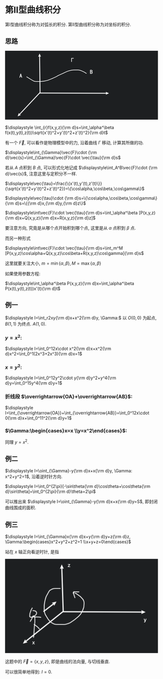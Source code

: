 # 第Ⅱ型曲线积分

第Ⅰ型曲线积分称为对弧长的积分. 第Ⅱ型曲线积分称为对坐标的积分. 

## 思路

![](images/2021-04-25-09-11-02.png)

$\displaystyle \int_{r}f(x,y,z){\rm d}s=\int_\alpha^\beta f(x(t),y(t),z(t))\sqrt{x'(t)^2+y'(t)^2+z'(t)^2}{\rm d}t$

有一个 $\vec{F}$, 可以看作是物理模型中的力, 沿着曲线 $\Gamma$ 移动, 计算其所做的功. 

$\displaystyle\int_{\Gamma}\vec{F}\cdot {\rm d}\vec{s}=\int_{\Gamma}\vec{F}\cdot \vec{\tau}{\rm d}s$

若从 $A$ 点积到 $B$ 点, 可以形式化地记成 $\displaystyle\int_A^B\vec{F}\cdot {\rm d}\vec{s}$, 注意这里与定积分不一样.

$\displaystyle\vec{\tau}=\frac{\{x'(t),y'(t),z'(t)\}}{\sqrt{x'(t)^2+y'(t)^2+z'(t)^2}}=\{\cos\alpha,\cos\beta,\cos\gamma\}$

$\displaystyle\vec{\tau}\cdot {\rm d}s=\{\cos\alpha,\cos\beta,\cos\gamma\}{\rm d}s=\{{\rm d}x,{\rm d}y,{\rm d}z\}$

$\displaystyle\int\vec{F}\cdot \vec{\tau}{\rm d}s=\int_\alpha^\beta [P(x,y,z){\rm d}x+Q(x,y,z){\rm d}x+R(x,y,z){\rm d}z]$

要注意方向, 究竟是从哪个点开始积到哪个点, 这里是从 $\alpha$ 点积到 $\beta$ 点.

而另一种形式

$\displaystyle\int\vec{F}\cdot \vec{\tau}{\rm d}s=\int_m^M [P(x,y,z)\cos\alpha+Q(x,y,z)\cos\beta+R(x,y,z)\cos\gamma]{\rm d}s$

这里就要关注大小, $m=\min\{\alpha,\beta\}, M=\max\{\alpha,\beta\}$

如果使用参数方程:

$\displaystyle\int_\alpha^\beta P(x,y,z){\rm d}x=\int_\alpha^\beta P(x(t),y(t),z(t))x'(t){\rm d}t$


## 例一

$\displaystyle I=\int_r2xy{\rm d}x+x^2{\rm d}y, \Gamma:$ 以 $O(0,0)$ 为起点, $B(1,1)$ 为终点. $A(1,0)$.

### $y=x^2$:

$\displaystyle I=\int_0^12x\cdot x^2{\rm d}x+x^2{\rm d}x^2=\int_0^1(2x^3+2x^3){\rm d}x=1$

### $x=y^2$:

$\displaystyle I=\int_0^12y^2\cdot y{\rm d}y^2+y^4{\rm d}y=\int_0^15y^4{\rm d}y=1$

### 折线段 $\overrightarrow{OA}+\overrightarrow{AB}$:

$\displaystyle I=\int_{\overrightarrow{OA}}+\int_{\overrightarrow{AB}}=\int_0^12x\cdot 0{\rm d}x+\int_0^11^2{\rm d}y=1$

### $\Gamma:\begin{cases}x=x \\y=x^2\end{cases}$:

同理 $y=x^2$.


## 例二

$\displaystyle I=\oint_{\Gamma}-y{\rm d}x+x{\rm d}y, \Gamma: x^2+y^2=1$, 沿着逆时针方向.

$\displaystyle I=\int_0^{2\pi}[-\sin\theta{\rm d}\cos\theta+\cos\theta{\rm d}\sin\theta]=\int_0^{2\pi}{\rm d}\theta=2\pi$

可以推出来 $\displaystyle I=\oint_{\Gamma}-y{\rm d}x+x{\rm d}y=S$, 即封闭曲线围成的面积.


## 例三

$\displaystyle I=\int_{\Gamma}x{\rm d}x+y{\rm d}y+z{\rm d}z, \Gamma:\begin{cases}x^2+y^2+z^2=1 \\x+y+z=0\end{cases}$

站在 $x$ 轴正向看逆时针, 是指

![](images/2021-05-07-08-49-03.png)

这题中的 $\vec{F}=\{x,y,z\}$, 即是曲线的法向量, 与切线垂直.

可以很简单地得到: $I=0$.

